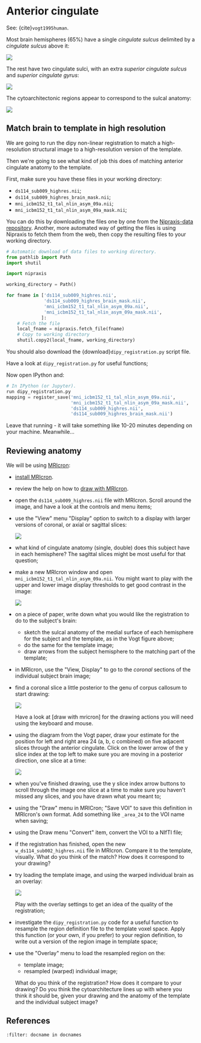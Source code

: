 # Anterior cingulate

See: {cite}`vogt1995human`.

Most brain hemispheres (65%) have a single *cingulate sulcus* delimited by
a *cingulate sulcus* above it:

![](images/vogt_1995_single_cs.png)

The rest have two cingulate sulci, with an extra *superior cingulate sulcus*
and *superior cingulate gyrus*:

![](images/vogt_1995_alternatives.png)

The cytoarchitectonic regions appear to correspond to the sulcal anatomy:

![](images/vogt_1995_cytoarchitecture.png)

## Match brain to template in high resolution

We are going to run the dipy non-linear registration to match a
high-resolution structural image to a high-resolution version of the template.

Then we're going to see what kind of job this does of matching anterior
cingulate anatomy to the template.

First, make sure you have these files in your working directory:

- `ds114_sub009_highres.nii`;
- `ds114_sub009_highres_brain_mask.nii`;
- `mni_icbm152_t1_tal_nlin_asym_09a.nii`;
- `mni_icbm152_t1_tal_nlin_asym_09a_mask.nii`;

You can do this by downloading the files one by one from the [Nipraxis-data
repository](https://github.com/nipraxis/nipraxis-data). Another, more automated
way of getting the files is using Nipraxis to fetch them from the web, then
copy the resulting files to your working directory.

```python
# Automatic download of data files to working directory.
from pathlib import Path
import shutil

import nipraxis

working_directory = Path()

for fname in ['ds114_sub009_highres.nii',
              'ds114_sub009_highres_brain_mask.nii',
              'mni_icbm152_t1_tal_nlin_asym_09a.nii',
              'mni_icbm152_t1_tal_nlin_asym_09a_mask.nii',
             ]:
    # Fetch the file
    local_fname = nipraxis.fetch_file(fname)
    # Copy to working directory
    shutil.copy2(local_fname, working_directory)
```

You should also download the {download}`dipy_registration.py` script file.

Have a look at `dipy_registration.py` for useful functions;

Now open IPython and:

```python
# In IPython (or Jupyter).
run dipy_registration.py
mapping = register_save('mni_icbm152_t1_tal_nlin_asym_09a.nii',
                        'mni_icbm152_t1_tal_nlin_asym_09a_mask.nii',
                        'ds114_sub009_highres.nii',
                        'ds114_sub009_highres_brain_mask.nii')
```

Leave that running - it will take something like 10-20 minutes depending on
your machine.  Meanwhile...

## Reviewing anatomy

We will be using [MRIcron](https://www.nitrc.org/projects/mricron):

-   [install MRIcron](https://people.cas.sc.edu/rorden/mricron/install.html).
-   review the help on how to [draw with
    MRIcron](https://people.cas.sc.edu/rorden/mricron/stats.html).
-   open the `ds114_sub009_highres.nii` file with MRIcron.  Scroll around the
    image, and have a look at the controls and menu items;
-   use the "View" menu "Display" option to switch to a display with larger
    versions of coronal, or axial or sagittal slices:

    ![](images/mricron_display.png)

-   what kind of cingulate anatomy (single, double) does this subject have in
    each hemisphere?  The sagittal slices might be most useful for that
    question;
-   make a new MRIcron window and open `mni_icbm152_t1_tal_nlin_asym_09a.nii`.
    You might want to play with the upper and lower image display thresholds to
    get good contrast in the image:

    ![](images/mricron_contrast.png)

- on a piece of paper, write down what you would like the registration to do
  to the subject's brain:

  - sketch the sulcal anatomy of the medial surface of each hemisphere for the
    subject and the template, as in the Vogt figure above;
  - do the same for the template image;
  - draw arrows from the subject hemisphere to the matching part of the
    template;

-   in MRIcron, use the "View, Display" to go to the *coronal* sections of the
    individual subject brain image;

-   find a coronal slice a little posterior to the genu of corpus callosum to
    start drawing:

    ![](images/mricron_draw.png)

    Have a look at [draw with mricron] for the drawing actions you will need
    using the keyboard and mouse.

-   using the diagram from the Vogt paper, draw your estimate for the position
    for left and right area 24 (a, b, c combined) on five adjacent
    slices through the anterior cingulate.  Click on the lower arrow of the y
    slice index at the top left to make sure you are moving in a posterior
    direction, one slice at a time:

    ![](images/mricron_y_scrolling.png)

- when you've finished drawing, use the y slice index arrow buttons to scroll
  through the image one slice at a time to make sure you haven't missed any
  slices, and you have drawn what you meant to;

- using the "Draw" menu in MRICron; "Save VOI" to save this definition in
  MRIcron's own format.  Add something like `_area_24` to the VOI name when
  saving;

- using the Draw menu "Convert" item, convert the VOI to a NIfTI file;

- if the registration has finished, open the new
  `w_ds114_sub002_highres.nii` file in MRIcron.  Compare it to the template,
  visually.  What do you think of the match?  How does it correspond to your
  drawing?

-   try loading the template image, and using the warped individual brain as an
    overlay:

    ![](images/mricron_overlays.png)

    Play with the overlay settings to get an idea of the quality of the
    registration;

- investigate the `dipy_registration.py` code for a useful function to
  resample the region definition file to the template voxel space.  Apply this
  function (or your own, if you prefer) to your region definition, to write out
  a version of the region image in template space;

- use the "Overlay" menu to load the resampled region on the:

  - template image;
  - resampled (warped) individual image;

  What do you think of the registration?  How does it compare to your drawing?
  Do you think the cytoarchitecture lines up with where you think it should be,
  given your drawing and the anatomy of the template and the individual subject
  image?

## References

```{bibliography}
:filter: docname in docnames
```
